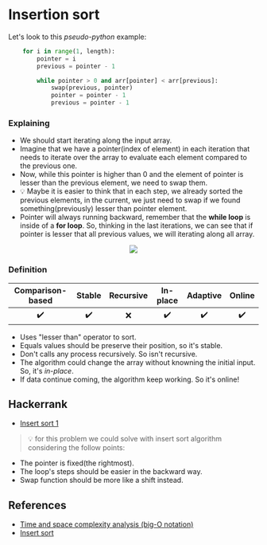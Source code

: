 # Insertion sort

Let's look to this _pseudo-python_ example:

```python
    for i in range(1, length):
        pointer = i
        previous = pointer - 1

        while pointer > 0 and arr[pointer] < arr[previous]:
            swap(previous, pointer)
            pointer = pointer - 1
            previous = pointer - 1
```
### Explaining

- We should start iterating along the input array.
- Imagine that we have a pointer(index of element) in each iteration that needs to iterate over the array to evaluate each element compared to the previous one.
- Now, while this pointer is higher than 0 and the element of pointer is lesser than the previous element, we need to swap them.
- :bulb: Maybe it is easier to think that in each step, we already sorted the previous elements, in the current, we just need to swap if we found something(previously) lesser than pointer element.
- Pointer will always running backward, remember that the **while loop** is inside of a **for loop**. So, thinking in the last iterations, we can see that if pointer is lesser that all previous values, we will iterating along all array.

<p align="center">
    <img src="https://upload.wikimedia.org/wikipedia/commons/0/0f/Insertion-sort-example-300px.gif">
</p>

### Definition

| Comparison-based | Stable | Recursive | In-place | Adaptive | Online |
| :---:  | :---:  | :---:  | :---: |:---:  | :---: |
| :heavy_check_mark: | :heavy_check_mark: | :x: | :heavy_check_mark: | :heavy_check_mark: | :heavy_check_mark: |

- Uses "lesser than" operator to sort.
- Equals values should be preserve their position, so it's stable.
- Don't calls any process recursively. So isn't recursive.
- The algorithm could change the array without knowning the initial input. So, it's _in-place_.
- If data continue coming, the algorithm keep working. So it's online!

## Hackerrank

- [Insert sort 1](https://www.hackerrank.com/challenges/insertionsort1/problem)

> :bulb: for this problem we could solve with insert sort algorithm considering the follow points: 

- The pointer is fixed(the rightmost). 
- The loop's steps should be easier in the backward way.
- Swap function should be more like a shift instead.

## References

- [Time and space complexity analysis (big-O notation)](https://www.udemy.com/course/complexity-analysis/learn/lecture/24722488#overview)
- [Insert sort](https://pt.wikipedia.org/wiki/Insertion_sort)
